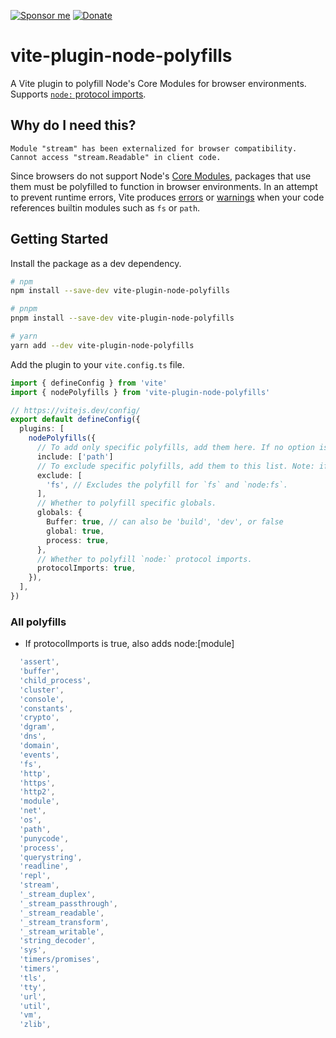 [![Sponsor me](https://img.shields.io/badge/sponsor-DB61A2?style=for-the-badge&logo=GitHub-Sponsors&logoColor=white)](https://voracious.link/sponsor)
[![Donate](https://img.shields.io/badge/donate-FF5F5F?style=for-the-badge&logo=ko-fi&logoColor=white)](https://voracious.link/donate)

# vite-plugin-node-polyfills

A Vite plugin to polyfill Node's Core Modules for browser environments. Supports [`node:` protocol imports](https://nodejs.org/dist/latest-v16.x/docs/api/esm.html#node-imports).

## Why do I need this?

```
Module "stream" has been externalized for browser compatibility. Cannot access "stream.Readable" in client code.
```

Since browsers do not support Node's [Core Modules](https://nodejs.org/dist/latest-v16.x/docs/api/modules.html#core-modules), packages that use them must be polyfilled to function in browser environments. In an attempt to prevent runtime errors, Vite produces [errors](https://github.com/vitejs/vite/issues/9200) or [warnings](https://github.com/vitejs/vite/pull/9837) when your code references builtin modules such as `fs` or `path`.

## Getting Started

Install the package as a dev dependency.

```sh
# npm
npm install --save-dev vite-plugin-node-polyfills

# pnpm
pnpm install --save-dev vite-plugin-node-polyfills

# yarn
yarn add --dev vite-plugin-node-polyfills
```

Add the plugin to your `vite.config.ts` file.

```ts
import { defineConfig } from 'vite'
import { nodePolyfills } from 'vite-plugin-node-polyfills'

// https://vitejs.dev/config/
export default defineConfig({
  plugins: [
    nodePolyfills({
      // To add only specific polyfills, add them here. If no option is passed, adds all polyfills
      include: ['path']
      // To exclude specific polyfills, add them to this list. Note: if include is provided, this has no effect
      exclude: [
        'fs', // Excludes the polyfill for `fs` and `node:fs`.
      ],
      // Whether to polyfill specific globals.
      globals: {
        Buffer: true, // can also be 'build', 'dev', or false
        global: true,
        process: true,
      },
      // Whether to polyfill `node:` protocol imports.
      protocolImports: true,
    }),
  ],
})
```

### All polyfills

  - If protocolImports is true, also adds node:[module]
```js
  'assert',
  'buffer',
  'child_process',
  'cluster',
  'console',
  'constants',
  'crypto',
  'dgram',
  'dns',
  'domain',
  'events',
  'fs',
  'http',
  'https',
  'http2',
  'module',
  'net',
  'os',
  'path',
  'punycode',
  'process',
  'querystring',
  'readline',
  'repl',
  'stream',
  '_stream_duplex',
  '_stream_passthrough',
  '_stream_readable',
  '_stream_transform',
  '_stream_writable',
  'string_decoder',
  'sys',
  'timers/promises',
  'timers',
  'tls',
  'tty',
  'url',
  'util',
  'vm',
  'zlib',
```
